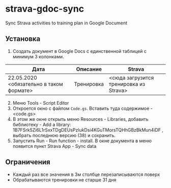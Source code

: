 # strava-gdoc-sync
Sync Strava activities to training plan in Google Document 


## Установка
1. Создать документ в Google Docs с единственной таблицей с минимум 3 колонками.

Дата | Описание | Strava 
--|--|---
22.05.2020 <обязательно в таком формате> | Тренировка | <сюда загрузится тренировка из Strava>

2. Меню Tools - Script Editor
3. Откроется окно с файлом `Code.gs`. Вставить туда содержимое - <code.gs>
4. В этом же окне открыть меню Resources - Libraries, добавить библиотеку - Add a library: 1B7FSrk5Zi6L1rSxxTDgDEUsPzlukDsi4KGuTMorsTQHhGBzBkMun4iDF , выбрать последнюю версию (38) и сохранить.
5. Запустить Run - Run function - install. В окне документа в меню появится пункт Strava App - Sync data

## Ограничения
* Каждый раз все значения в 3м столбце перезаписываются поверх
* Обрабатываются тренировки не старше 31 дня
